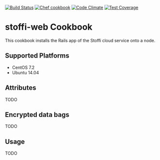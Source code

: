 [![Build Status](https://travis-ci.org/simplare-cookbooks/stoffi-web.svg?branch=master)](https://travis-ci.org/simplare-cookbooks/stoffi-web)
[![Chef cookbook](https://img.shields.io/cookbook/v/stoffi-web.svg?maxAge=2592000)](https://supermarket.chef.io/cookbooks/stoffi-web)
[![Code Climate](https://codeclimate.com/github/simplare-cookbooks/stoffi-web/badges/gpa.svg)](https://codeclimate.com/github/simplare-cookbooks/stoffi-web)
[![Test Coverage](https://codeclimate.com/github/simplare-cookbooks/stoffi-web/badges/coverage.svg)](https://codeclimate.com/github/simplare-cookbooks/stoffi-web/coverage)

# stoffi-web Cookbook

This cookbook installs the Rails app of the Stoffi cloud service onto a node.

## Supported Platforms

- CentOS 7.2
- Ubuntu 14.04

## Attributes
TODO

## Encrypted data bags
TODO

## Usage
TODO